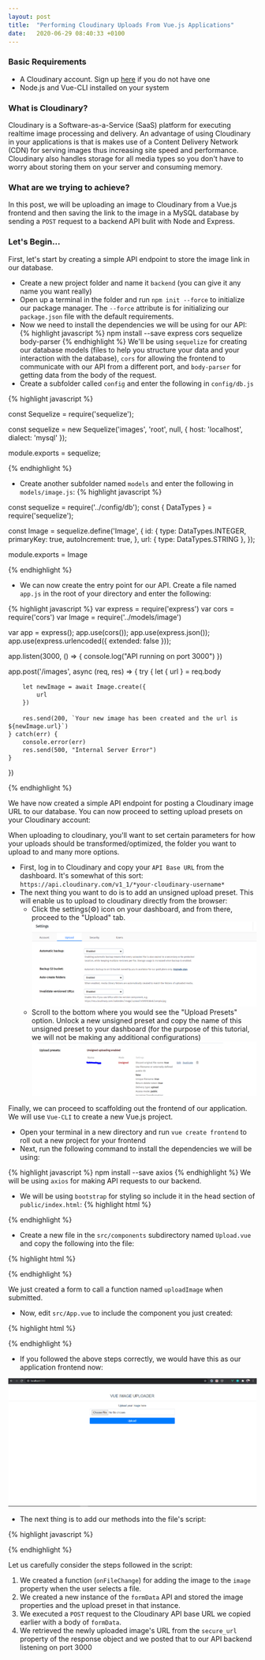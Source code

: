 ```yaml
---
layout: post
title:  "Performing Cloudinary Uploads From Vue.js Applications"
date:   2020-06-29 08:40:33 +0100
---
```

### Basic Requirements

* A Cloudinary account. Sign up [here][cloudinary-signup] if you do not have one
* Node.js and Vue-CLI installed on your system

### What is Cloudinary?

<!-- Enter cloudinary Logo here -->
Cloudinary is a Software-as-a-Service (SaaS) platform for executing realtime image processing and delivery. An advantage of using Cloudinary in your applications is that is makes use of a Content Delivery Network (CDN) for serving images thus increasing site speed and performance. Cloudinary also handles storage for all media types so you don't have to worry about storing them on your server and consuming memory.

### What are we trying to achieve?

In this post, we will be uploading an image to Cloudinary from a Vue.js frontend and then saving the link to the image in a MySQL database by sending a `POST` request to a backend API bulit with Node and Express.

### Let's Begin...
<!-- Insert Shall we GIF here -->

First, let's start by creating a simple API endpoint to store the image link in our database.

* Create a new project folder and name it `backend` (you can give it any name you want really)
* Open up a terminal in the folder and run `npm init --force` to initialize our package manager. The `--force` attribute is for initializing our `package.json` file with the default requirements.
* Now we need to install the dependencies we will be using for our API:
{% highlight javascript %}
npm install --save express cors sequelize body-parser
{% endhighlight %}
We'll be using `sequelize` for creating our database models (files to help you structure your data and your interaction with the database), `cors` for allowing the frontend to communicate with our API from a different port, and `body-parser` for getting data from the body of the request.
* Create a subfolder called `config` and enter the following in `config/db.js`

{% highlight javascript %}

const Sequelize = require('sequelize');


const sequelize = new Sequelize('images', 'root', null, {
  host: 'localhost',
  dialect: 'mysql'
});

module.exports = sequelize;


{% endhighlight %}

* Create another subfolder named `models` and enter the following in `models/image.js`:
{% highlight javascript %}

const sequelize = require('../config/db');
const { DataTypes } = require('sequelize');

const Image = sequelize.define('Image', {
    id: {
        type: DataTypes.INTEGER,
        primaryKey: true,
        autoIncrement: true,
    },
    url: {
        type: DataTypes.STRING
    },
});

module.exports = Image


{% endhighlight %}

* We can now create the entry point for our API. Create a file named `app.js` in the root of your directory and enter the following:

{% highlight javascript %}
var express = require('express')
var cors = require('cors')
var Image = require('../models/image')


var app = express();
app.use(cors());
app.use(express.json());
app.use(express.urlencoded({ extended: false }));

app.listen(3000, () => {
    console.log("API running on port 3000")
})

app.post('/images', async (req, res) => {
    try {
        let { url } = req.body

        let newImage = await Image.create({
            url
        })

        res.send(200, `Your new image has been created and the url is ${newImage.url}`)
    } catch(err) {
        console.error(err)
        res.send(500, "Internal Server Error")
    }
})


{% endhighlight %}

We have now created a simple API endpoint for posting a Cloudinary image URL to our database. You can now proceed to setting upload presets on your Cloudinary account:

When uploading to cloudinary, you'll want to set certain parameters for how your uploads should be transformed/optimized, the folder you want to upload to and many more options.
* First, log in to Cloudinary and copy your `API Base URL` from the dashboard. It's somewhat of this sort: `https://api.cloudinary.com/v1_1/*your-cloudinary-username*`
* The next thing you want to do is to add an unsigned upload preset. This will enable us to upload to cloudinary directly from the browser:
    - Click the settings(⚙) icon on your dashboard, and from there, proceed to the "Upload" tab.
     ![Cloudinary Upload](/assets/cloudinary-settings.PNG)
    - Scroll to the bottom where you would see the "Upload Presets" option. Unlock a new unsigned preset and copy the name of this unsigned preset to your dashboard (for the purpose of this tutorial, we will not be making any additional configurations)
    ![Cloudinary Upload](/assets/cloudinary-upload-preset.PNG)
<!-- This is where you have the cloudinary screenshots and what-not -->

Finally, we can proceed to scaffolding out the frontend of our application. We will use `Vue-CLI` to create a new Vue.js project.

* Open your terminal in a new directory and run `vue create frontend` to roll out a new project for your frontend
* Next, run the following command to install the dependencies we will be using:

{% highlight javascript %}
npm install --save axios
{% endhighlight %}
We will be using `axios` for making API requests to our backend.

* We will be using `bootstrap` for styling so include it in the head section of `public/index.html`:
{% highlight html %}
    <link rel="stylesheet" href="https://stackpath.bootstrapcdn.com/bootstrap/4.3.1/css/bootstrap.min.css" integrity="sha384-ggOyR0iXCbMQv3Xipma34MD+dH/1fQ784/j6cY/iJTQUOhcWr7x9JvoRxT2MZw1T" crossorigin="anonymous" />
{% endhighlight %}

* Create a new file in the `src/components` subdirectory named `Upload.vue` and copy the following into the file:

{% highlight html %}

<template>
  <div class="container">
    <div class="col-md-6 mx-auto">
      <form @submit="uploadImage()">
          <div class="form-group">
              <label for="uploadInput">Upload your image here</label>
              <input @change="onFileChange" type="file" placeholder="Choose an image" required ref="file" name="" id="uploadInput" class="form-control">
          </div>
          <div class="form-group">
              <button class="btn-block">
                  Upload!
              </button>
          </div>
      </form>
    </div>
  </div>
</template>

{% endhighlight %}

We just created a form to call a function named `uploadImage` when submitted.

* Now, edit `src/App.vue` to include the component you just created:

{% highlight html %}

<template>
  <div id="app">
    <h4>VUE IMAGE UPLOADER</h4>
    <hr>
    <Upload/>
  </div>
</template>

<script>
import Upload from './components/Upload.vue'

export default {
  name: 'App',
  components: {
    Upload
  }
}
</script>

<style>

#app {
  font-family: Avenir, Helvetica, Arial, sans-serif;
  -webkit-font-smoothing: antialiased;
  -moz-osx-font-smoothing: grayscale;
  text-align: center;
  color: #2c3e50;
  margin-top: 60px;
}
</style>

{% endhighlight %}

* If you followed the above steps correctly, we would have this as our application frontend now:

![Cloudinary Upload](/assets/image-uploader.PNG)

* The next thing is to add our methods into the file's script:

{% highlight javascript %}

<script>

import axios from 'axios'

export default {
    name: "Upload",
    data() {
        return {
            image: null
        }
    },
    methods: {
        onFileChange(e) {
            var files = e.target.files || e.dataTransfer.files;
            if (!files.length)
                return;
            this.image = files[0];
        },
        uploadImage() {
            let formData = new FormData();
            let uploadPreset = "your-upload-preset"
            let cloudinaryUrl = "your-api-base-url"

            formData.append('file', this.image);
            formData.append('upload_preset', uploadPreset)

            axios.post(cloudinaryUrl, formData)
            .then(res => {
                let imageUrl = res.data.secure_url;

                return axios.post(`http://localhost:3000/images`, {
                    url: imageUrl
                })
                .then(res => {
                    alert(res.data)
                })
                .catch(err => {
                    console.log(err)
                })
            })
            .catch(err => {
                console.log(err)
            })
        }
    }
}
</script>

{% endhighlight %}

Let us carefully consider the steps followed in the script:
 1. We created a function (`onFileChange`) for adding the image to the `image` property when the user selects a file. 
 2. We created a new instance of the `formData` API and stored the image properties and the upload preset in that instance.
 3. We executed a `POST` request to the Cloudinary API base URL we copied earlier with a body of `formData`.
 4. We retrieved the newly uploaded image's URL from the `secure_url` property of the response object and we posted that to our API backend listening on port 3000

[cloudinary-signup]: https://cloudinary.com
[Sequelize]: https://sequelize.io